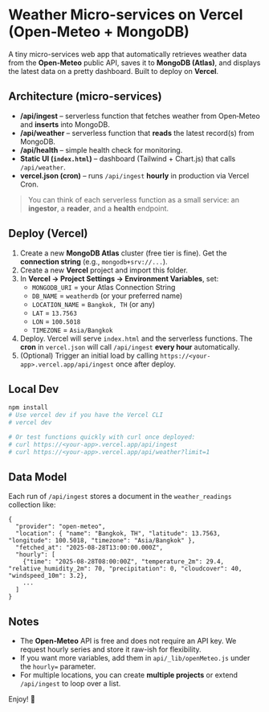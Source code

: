 # Weather Micro-services on Vercel (Open‑Meteo + MongoDB)

A tiny micro-services web app that automatically retrieves weather data from the **Open‑Meteo** public API, saves it to **MongoDB (Atlas)**, and displays the latest data on a pretty dashboard. Built to deploy on **Vercel**.

## Architecture (micro-services)
- **/api/ingest** – serverless function that fetches weather from Open‑Meteo and **inserts** into MongoDB.
- **/api/weather** – serverless function that **reads** the latest record(s) from MongoDB.
- **/api/health** – simple health check for monitoring.
- **Static UI (`index.html`)** – dashboard (Tailwind + Chart.js) that calls `/api/weather`.
- **vercel.json (cron)** – runs `/api/ingest` **hourly** in production via Vercel Cron.

> You can think of each serverless function as a small service: an **ingestor**, a **reader**, and a **health** endpoint.

## Deploy (Vercel)
1. Create a new **MongoDB Atlas** cluster (free tier is fine). Get the **connection string** (e.g., `mongodb+srv://...`).
2. Create a new **Vercel** project and import this folder.
3. In **Vercel → Project Settings → Environment Variables**, set:
   - `MONGODB_URI` = your Atlas Connection String
   - `DB_NAME` = `weatherdb` (or your preferred name)
   - `LOCATION_NAME` = `Bangkok, TH` (or any)
   - `LAT` = `13.7563`
   - `LON` = `100.5018`
   - `TIMEZONE` = `Asia/Bangkok`
4. Deploy. Vercel will serve `index.html` and the serverless functions. The **cron** in `vercel.json` will call `/api/ingest` **every hour** automatically.
5. (Optional) Trigger an initial load by calling `https://<your-app>.vercel.app/api/ingest` once after deploy.

## Local Dev
```bash
npm install
# Use vercel dev if you have the Vercel CLI
# vercel dev

# Or test functions quickly with curl once deployed:
# curl https://<your-app>.vercel.app/api/ingest
# curl https://<your-app>.vercel.app/api/weather?limit=1
```

## Data Model
Each run of `/api/ingest` stores a document in the `weather_readings` collection like:
```jsonc
{
  "provider": "open-meteo",
  "location": { "name": "Bangkok, TH", "latitude": 13.7563, "longitude": 100.5018, "timezone": "Asia/Bangkok" },
  "fetched_at": "2025-08-28T13:00:00.000Z",
  "hourly": [
    {"time": "2025-08-28T08:00:00Z", "temperature_2m": 29.4, "relative_humidity_2m": 70, "precipitation": 0, "cloudcover": 40, "windspeed_10m": 3.2},
    ...
  ]
}
```

## Notes
- The **Open‑Meteo** API is free and does not require an API key. We request hourly series and store it raw-ish for flexibility.
- If you want more variables, add them in `api/_lib/openMeteo.js` under the `hourly=` parameter.
- For multiple locations, you can create **multiple projects** or extend `/api/ingest` to loop over a list.

Enjoy! 🚀
